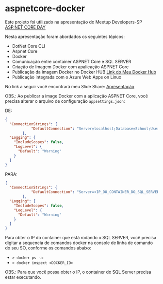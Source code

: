# aspnetcore-docker
Este projeto foi utilizado na apresentação do Meetup Developers-SP [ASP.NET CORE DAY](https://www.meetup.com/Developers-SP/events/239300448/)

Nesta apresentação foram abordados os seguintes tópicos:
- DotNet Core CLI
- Aspnet Core
- Docker
- Comunicação entre container ASPNET Core e SQL SERVER
- Criação de Imagem Docker com apalicação ASPNET Core
- Publicação da imagem Docker no Docker HUB [Link do Meu Docker Hub](https://hub.docker.com/u/jrobertoaraujo/)
- Publicação integrada com o Azure Web Apps on Linux

No link a seguir você encontrará meu Slide Share: [Apresentação](https://www.slideshare.net/jroberto.jr/ambiente-de-densenvolvimento-aspnet-core-com-sql-server-no-docker-no-azure)

OBS.: Ao publicar a image Docker com a aplicação ASPNET Core, você precisa alterar o arquivo de configuração `appsettings.json`:

DE:
```json
{
  "ConnectionStrings": {
			"DefaultConnection": "Server=localhost;Database=School;User Id=<SEU_USUARIO>;Password=<SUA_SENHA>;"
		},
  "Logging": {
    "IncludeScopes": false,
    "LogLevel": {
      "Default": "Warning"
    }
  }
}
```

PARA:
```json
{
  "ConnectionStrings": {
			"DefaultConnection": "Server=<IP_DO_CONTAINER_DO_SQL_SERVER>;Database=School;User Id=<SEU_USUARIO>;Password=<SUA_SENHA>;"
		},
  "Logging": {
    "IncludeScopes": false,
    "LogLevel": {
      "Default": "Warning"
    }
  }
}
```

Para obter o IP do container que está rodando o SQL SERVER, você precisa digitar a sequencia de comandos docker na console de linha de comando do seu SO, conforme os comandos abaixo:
- `> docker ps -a`
- `> docker inspect <DOCKER_ID>`

OBS.: Para que você possa obter o IP, o container do SQL Server precisa estar executando.
